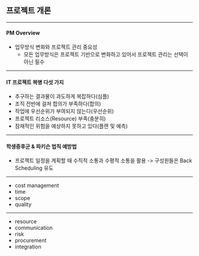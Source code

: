 ## 프로젝트 개론

---

#### PM Overview

- 업무방식 변화와 프로젝트 관리 중요성
  - 모든 업무방식은 프로젝트 기반으로 변화하고 있어서 프로젝트 관리는 선택이 아닌 필수

---

#### IT 프로젝트 복병 다섯 가지

- 추구하는 결과물이 과도하게 복잡하다(심플)
- 조직 전반에 걸쳐 합의가 부족하다(합의)
- 작업에 우선순위가 부여되지 않는다(우선순위)
- 프로젝트 리소스(Resource) 부족(충분히)
- 잠재적인 위험을 예상하지 못하고 있다(플랜 및 예측)

---

#### 학생증후군 & 파키슨 법칙 예방법

- 프로젝트 일정을 계획할 때 수직적 소통과 수평적 소통을 활용 -> 구성원들은 Back Scheduling 유도

---

- cost management
- time
- scope
- quality

---

- resource
- communication
- risk
- procurement
- integration
